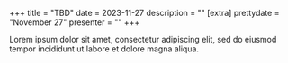 +++
title = "TBD"
date = 2023-11-27
description = ""
[extra]
prettydate = "November 27"
presenter = ""
+++

Lorem ipsum dolor sit amet, consectetur adipiscing elit, sed do eiusmod tempor incididunt ut labore et dolore magna aliqua.
